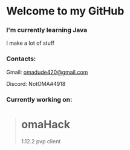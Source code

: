 # Welcome to my GitHub

### I'm currently learning Java 

I make a lot of stuff

### Contacts:
Gmail: omadude420@gmail.com 

Discord: NotOMA#4918

### Currently working on:
> # omaHack
> 1.12.2 pvp client 



